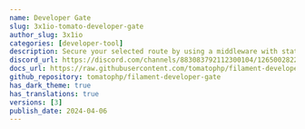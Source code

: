 ```yaml
---
name: Developer Gate
slug: 3x1io-tomato-developer-gate
author_slug: 3x1io
categories: [developer-tool]
description: Secure your selected route by using a middleware with static password for developers only
discord_url: https://discord.com/channels/883083792112300104/1265002822605344871
docs_url: https://raw.githubusercontent.com/tomatophp/filament-developer-gate/master/README.md
github_repository: tomatophp/filament-developer-gate
has_dark_theme: true
has_translations: true
versions: [3]
publish_date: 2024-04-06
---
```

